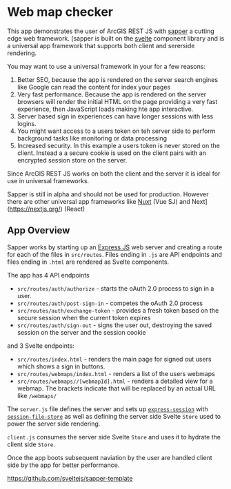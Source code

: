 # Web map checker

This app demonstrates the user of ArcGIS REST JS with [sapper](https://sapper.svelte.technology/) a cutting edge web framework. [sapper is built on the [svelte](https://svelte.technology) component library and is a universal app framework that supports both client and sererside rendering.

You may want to use a universal framework in your for a few reasons:

1. Better SEO, because the app is rendered on the server search engines like Google can read the content for index your pages
2. Very fast performance. Because the app is rendered on the server browsers will render the initial HTML on the page providing a very fast experience, then JavaScript loads making hte app interactive.
3. Server based sign in experiences can have longer sessions with less logins.
4. You might want access to a users token on teh server side to perform background tasks like monitoring or data processing
5. Increased security. In this example a users token is never stored on the client. Instead a a secure cookie is used on the client pairs with an encrypted session store on the server.

Since ArcGIS REST JS works on both the client and the server it is ideal for use in universal frameworks.

Sapper is still in alpha and should not be used for production. However there are other universal app frameworks like [Nuxt](https://nuxtjs.org/) (Vue SJ) and Next](https://nextjs.org/) (React)

## App Overview

Sapper works by starting up an [Express JS](https://expressjs.com/) web server and creating a route for each of the files in `src/routes`. Files ending in `.js` are API endpoints and files ending in `.html` are rendered as Svelte components.

The app has 4 API endpoints

* `src/routes/auth/authorize` - starts the oAuth 2.0 process to sign in a user.
* `src/routes/auth/post-sign-in` - competes the oAuth 2.0 process
* `src/routes/auth/exchange-token` - provides a fresh token based on the secure session when the current token expires
* `src/routes/auth/sign-out` - signs the user out, destroying the saved session on the server and the session cookie

and 3 Svelte endpoints:

* `src/routes/index.html` - renders the main page for signed out users which shows a sign in buttons.
* `src/routes/webmaps/index.html` - renders a list of the users webmaps
* `src/routes/webmaps//[webmapId].html` - renders a detailed view for a webmap. The brackets indicate that will be replaced by an actual URL like `/webmaps/`


The `server.js` file defines the server and sets up [`express-session`](https://www.npmjs.com/package/express-session) with [`session-file-store`](https://www.npmjs.com/package/session-file-store) as well as defining the server side Svelte `Store` used to power the server side rendering.

`client.js` consumes the server side Svelte `Store` and uses it to hydrate the client side `Store`.

Once the app boots subsequent naviation by the user are handled client side by the app for better performance.



https://github.com/sveltejs/sapper-template
